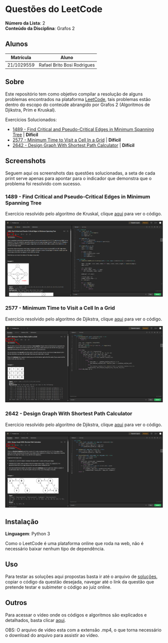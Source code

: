 # Questões do LeetCode

**Número da Lista**: 2 <br>
**Conteúdo da Disciplina**: Grafos 2

## Alunos
|Matrícula | Aluno |
| -- | -- |
| 21/1029559  |  Rafael Brito Bosi Rodrigues |


## Sobre 

Este repositório tem como objetivo compilar a resolução de alguns problemas encontrados na plataforma [LeetCode](https://leetcode.com/), tais problemas estão dentro do escopo do conteúde abrangido por Grafos 2 (Algoritmos de Djikstra, Prim e Kruskal).

Exercícios Solucionados:

- [1489 - Find Critical and Pseudo-Critical Edges in Minimum Spanning Tree](https://leetcode.com/problems/find-critical-and-pseudo-critical-edges-in-minimum-spanning-tree/) | **Difícil**
- [2577 - Minimum Time to Visit a Cell In a Grid](https://leetcode.com/problems/minimum-time-to-visit-a-cell-in-a-grid/) | **Difícil**
- [2642 - Design Graph With Shortest Path Calculator](https://leetcode.com/problems/design-graph-with-shortest-path-calculator/) | **Difícil**

## Screenshots

Seguem aqui os screenshots das questões solucionadas, a seta de cada print serve apenas para apontar para o indicador que demonstra que o problema foi resolvido com sucesso.

### 1489 - Find Critical and Pseudo-Critical Edges in Minimum Spanning Tree

Exercício resolvido pelo algoritmo de Kruskal, clique [aqui](./solucoes/1489.py) para ver o código.

![Print do exercício 1489](./img/1489.png)

### 2577 - Minimum Time to Visit a Cell In a Grid

Exercício resolvido pelo algoritmo de Djikstra, clique [aqui](./solucoes/2577.py) para ver o código.

![Print do exercício 2577](./img/2577.png)

### 2642 - Design Graph With Shortest Path Calculator

Exercício resolvido pelo algoritmo de Djikstra, clique [aqui](./solucoes/2642.py) para ver o código.

![Print do exercício 2642](./img/2642.png)

## Instalação 
**Linguagem**: Python 3

Como o LeetCode é uma plataforma online que roda na web, não é necessário baixar nenhum tipo de dependência.

## Uso 

Para testar as soluções aqui propostas basta ir até o arquivo de [soluções](./solucoes/), copiar o código da questão desejada, navegar até o link da questão que pretende testar e subimeter o código ao juiz online.

## Outros 

Para acessar o vídeo onde os códigos e algoritmos são explicados e detalhados, basta clicar [aqui]().

OBS: O arquivo de vídeo esta com a extensão .mp4, o que torna necessário o download do arquivo para assistir ao vídeo.




